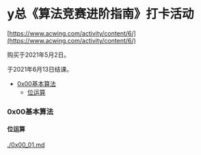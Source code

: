 # y总《算法竞赛进阶指南》打卡活动
[https://www.acwing.com/activity/content/6/](https://www.acwing.com/activity/content/6/)

购买于2021年5月2日。

于2021年6月13日结课。

<!-- @import "[TOC]" {cmd="toc" depthFrom=3 depthTo=6 orderedList=false} -->
<!-- code_chunk_output -->

- [0x00基本算法](#0x00基本算法)
  - [位运算](#位运算)

<!-- /code_chunk_output -->


### 0x00基本算法

#### 位运算
[./0x00_01.md](./0x00_01.md)

